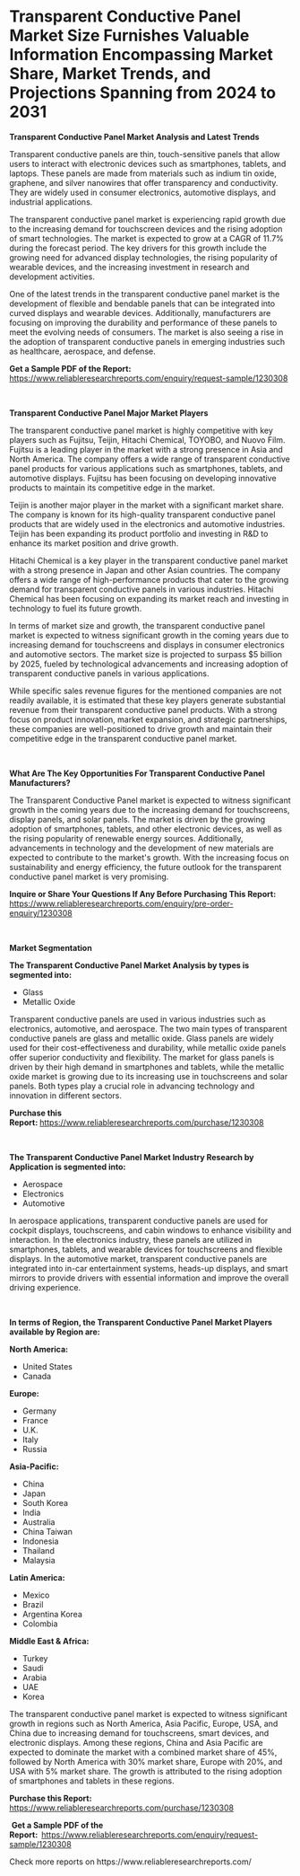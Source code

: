 <p><h1>Transparent Conductive Panel Market Size Furnishes Valuable Information Encompassing Market Share, Market Trends, and Projections Spanning from 2024 to 2031</h1></p><p><strong>Transparent Conductive Panel Market Analysis and Latest Trends</strong></p>
<p><p>Transparent conductive panels are thin, touch-sensitive panels that allow users to interact with electronic devices such as smartphones, tablets, and laptops. These panels are made from materials such as indium tin oxide, graphene, and silver nanowires that offer transparency and conductivity. They are widely used in consumer electronics, automotive displays, and industrial applications.</p><p>The transparent conductive panel market is experiencing rapid growth due to the increasing demand for touchscreen devices and the rising adoption of smart technologies. The market is expected to grow at a CAGR of 11.7% during the forecast period. The key drivers for this growth include the growing need for advanced display technologies, the rising popularity of wearable devices, and the increasing investment in research and development activities.</p><p>One of the latest trends in the transparent conductive panel market is the development of flexible and bendable panels that can be integrated into curved displays and wearable devices. Additionally, manufacturers are focusing on improving the durability and performance of these panels to meet the evolving needs of consumers. The market is also seeing a rise in the adoption of transparent conductive panels in emerging industries such as healthcare, aerospace, and defense.</p></p>
<p><strong>Get a Sample PDF of the Report:&nbsp;</strong> <a href="https://www.reliableresearchreports.com/enquiry/request-sample/1230308">https://www.reliableresearchreports.com/enquiry/request-sample/1230308</a></p>
<p>&nbsp;</p>
<p><strong>Transparent Conductive Panel Major Market Players</strong></p>
<p><p>The transparent conductive panel market is highly competitive with key players such as Fujitsu, Teijin, Hitachi Chemical, TOYOBO, and Nuovo Film. Fujitsu is a leading player in the market with a strong presence in Asia and North America. The company offers a wide range of transparent conductive panel products for various applications such as smartphones, tablets, and automotive displays. Fujitsu has been focusing on developing innovative products to maintain its competitive edge in the market.</p><p>Teijin is another major player in the market with a significant market share. The company is known for its high-quality transparent conductive panel products that are widely used in the electronics and automotive industries. Teijin has been expanding its product portfolio and investing in R&D to enhance its market position and drive growth.</p><p>Hitachi Chemical is a key player in the transparent conductive panel market with a strong presence in Japan and other Asian countries. The company offers a wide range of high-performance products that cater to the growing demand for transparent conductive panels in various industries. Hitachi Chemical has been focusing on expanding its market reach and investing in technology to fuel its future growth.</p><p>In terms of market size and growth, the transparent conductive panel market is expected to witness significant growth in the coming years due to increasing demand for touchscreens and displays in consumer electronics and automotive sectors. The market size is projected to surpass $5 billion by 2025, fueled by technological advancements and increasing adoption of transparent conductive panels in various applications.</p><p>While specific sales revenue figures for the mentioned companies are not readily available, it is estimated that these key players generate substantial revenue from their transparent conductive panel products. With a strong focus on product innovation, market expansion, and strategic partnerships, these companies are well-positioned to drive growth and maintain their competitive edge in the transparent conductive panel market.</p></p>
<p>&nbsp;</p>
<p><strong>What Are The Key Opportunities For Transparent Conductive Panel Manufacturers?</strong></p>
<p><p>The Transparent Conductive Panel market is expected to witness significant growth in the coming years due to the increasing demand for touchscreens, display panels, and solar panels. The market is driven by the growing adoption of smartphones, tablets, and other electronic devices, as well as the rising popularity of renewable energy sources. Additionally, advancements in technology and the development of new materials are expected to contribute to the market's growth. With the increasing focus on sustainability and energy efficiency, the future outlook for the transparent conductive panel market is very promising.</p></p>
<p><strong>Inquire or Share Your Questions If Any Before Purchasing This Report:</strong> <a href="https://www.reliableresearchreports.com/enquiry/pre-order-enquiry/1230308">https://www.reliableresearchreports.com/enquiry/pre-order-enquiry/1230308</a></p>
<p>&nbsp;</p>
<p><strong>Market Segmentation</strong></p>
<p><strong>The Transparent Conductive Panel Market Analysis by types is segmented into:</strong></p>
<p><ul><li>Glass</li><li>Metallic Oxide</li></ul></p>
<p><p>Transparent conductive panels are used in various industries such as electronics, automotive, and aerospace. The two main types of transparent conductive panels are glass and metallic oxide. Glass panels are widely used for their cost-effectiveness and durability, while metallic oxide panels offer superior conductivity and flexibility. The market for glass panels is driven by their high demand in smartphones and tablets, while the metallic oxide market is growing due to its increasing use in touchscreens and solar panels. Both types play a crucial role in advancing technology and innovation in different sectors.</p></p>
<p><strong>Purchase this Report:&nbsp;</strong><a href="https://www.reliableresearchreports.com/purchase/1230308">https://www.reliableresearchreports.com/purchase/1230308</a></p>
<p>&nbsp;</p>
<p><strong>The Transparent Conductive Panel Market Industry Research by Application is segmented into:</strong></p>
<p><ul><li>Aerospace</li><li>Electronics</li><li>Automotive</li></ul></p>
<p><p>In aerospace applications, transparent conductive panels are used for cockpit displays, touchscreens, and cabin windows to enhance visibility and interaction. In the electronics industry, these panels are utilized in smartphones, tablets, and wearable devices for touchscreens and flexible displays. In the automotive market, transparent conductive panels are integrated into in-car entertainment systems, heads-up displays, and smart mirrors to provide drivers with essential information and improve the overall driving experience.</p></p>
<p>&nbsp;</p>
<p><strong>In terms of Region, the Transparent Conductive Panel Market Players available by Region are:</strong></p>
<p>
    <p> <strong> North America: </strong>
        <ul>
            <li>United States</li>
            <li>Canada</li>
        </ul>
        </p> 
    <p> <strong> Europe: </strong>
        <ul>
            <li>Germany</li>
            <li>France</li>
            <li>U.K.</li>
            <li>Italy</li>
            <li>Russia</li>
        </ul>
        </p> 
    <p> <strong> Asia-Pacific: </strong>
        <ul>
            <li>China</li>
            <li>Japan</li>
            <li>South Korea</li>
            <li>India</li>
            <li>Australia</li>
            <li>China Taiwan</li>
            <li>Indonesia</li>
            <li>Thailand</li>
            <li>Malaysia</li>
        </ul>
        </p> 
    <p> <strong> Latin America: </strong>
        <ul>
            <li>Mexico</li>
            <li>Brazil</li>
            <li>Argentina Korea</li>
            <li>Colombia</li>
        </ul>
        </p> 
    <p> <strong> Middle East & Africa: </strong>
        <ul>
            <li>Turkey</li>
            <li>Saudi</li>
            <li>Arabia</li>
            <li>UAE</li>
            <li>Korea</li>
        </ul>
    </p>
    </p>
<p><p>The transparent conductive panel market is expected to witness significant growth in regions such as North America, Asia Pacific, Europe, USA, and China due to increasing demand for touchscreens, smart devices, and electronic displays. Among these regions, China and Asia Pacific are expected to dominate the market with a combined market share of 45%, followed by North America with 30% market share, Europe with 20%, and USA with 5% market share. The growth is attributed to the rising adoption of smartphones and tablets in these regions.</p></p>
<p><strong>Purchase this Report: </strong><a href="https://www.reliableresearchreports.com/purchase/1230308">https://www.reliableresearchreports.com/purchase/1230308</a></p>
<p>&nbsp;<strong>Get a Sample PDF of the Report:&nbsp;&nbsp;</strong><a href="https://www.reliableresearchreports.com/enquiry/request-sample/1230308">https://www.reliableresearchreports.com/enquiry/request-sample/1230308</a></p>
<p><strong></strong></p>
<p>Check more reports on https://www.reliableresearchreports.com/</p>